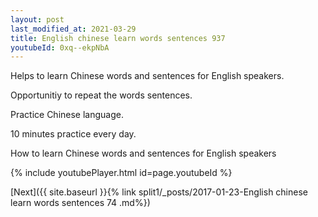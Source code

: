 ```yaml
---
layout: post
last_modified_at: 2021-03-29
title: English chinese learn words sentences 937 
youtubeId: 0xq--ekpNbA
---
```

 
 
Helps to learn Chinese words and sentences for English speakers.

Opportunitiy to repeat the words sentences. 

Practice Chinese language. 
 
10 minutes practice every day. 
 
How to learn Chinese words and sentences for English speakers 
 
{% include youtubePlayer.html id=page.youtubeId %}
 
 
[Next]({{ site.baseurl }}{% link  split1/_posts/2017-01-23-English chinese learn words sentences 74 .md%})
 
